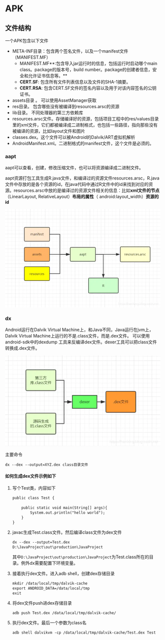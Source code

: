 # APK

## 文件结构

一个APK包含以下文件

- META-INF目录：包含两个签名文件，以及一个manifest文件（MANIFEST.MF）
  * MANIFEST.MF**:包含导入jar运行时的信息，包括运行时启动哪个main class。package的版本号，build number。package的创建者信息，安全和允许证书信息等。**
  * **CERT.SF**: 包含所有文件列表信息以及文件的SHA-1摘要。
  * **CERT.RSA**: 包含CERT.SF文件的签名内容以及用于对该内容签名的公钥证书。
- assets目录 。 可以使用AssetManager获取
- res目录。 包含哪些没有被编译到resources.arsc的资源
- lib目录。 不同处理器的第三方依赖库
- resources.arsc文件。存储编译好的资源，包括项目工程中的res/values目录里的xml文件，它们都被编译成二进制格式，也包括一些路径，指向那些没有被编译的资源，比如layout文件和图片
- classes.dex。这个文件可以被Android的Dalvik/ART虚拟机解析
- AndroidManifest.xml。二进制格式的manifest文件，这个文件是必须的。



### aapt

aapt可以查看，创建，修改压缩文件，也可以将资源编译成二进制文件。

aapt资源打包工具生成R.java文件，和编译过的资源文件resources.arsc，R.java文件中存放的是各个资源的id，在java代码中通过R文件中的id来找到对应的资源。resources.arsc中放的是编译过的资源文件相关的信息：比如**xml文件的节点**（LinearLayout, RelativeLayout）**布局的属性**（ android:layout_width）**资源的id**


![](image/16f502591377548b.png)



### dx

Android运行在Dalvik Virtual Machine上，和Java不同，Java运行在jvm上，Dalvik Virtual Machine上运行的不是.class文件，而是.dex文件。 可以使用android-sdk中的dexdump 工具来反编译dex文件。dexer工具可以把class文件转换成.dex文件。

![](image/16f502591ae6af15.png)

主要命令

```
dx --dex --output=XYZ.dex class目录文件
```

#### 如何生成dex文件示例如下

1. 写个Test类，内容如下

   ```
   public class Test {
   
       public static void main(String[] args){
           System.out.println("hello world");
       }
   }
   ```

2. javac生成Test.class文件。然后编译class文件为dex文件

   ```
   dx --dex --output=Test.dex D:\JavaProject\out\production\JavaProject
   ```

   其中`D:\JavaProject\out\production\JavaProject`为Test.class所在的目录。例外dx需要配置下环境变量。

3. 接着执行dex文件。进入adb shell，创建dex存储目录

   ```
   mkdir /data/local/tmp/dalvik-cache
   export ANDROID_DATA=/data/local/tmp
   exit
   ```

4. 将dex文件push进dex存储目录

   ```
   adb push Test.dex /data/local/tmp/dalvik-cache/
   ```

5. 执行dex文件。最后一个参数为class名

   ```
   adb shell dalvikvm -cp /data/local/tmp/dalvik-cache/Test.dex Test
   ```

   



